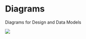 # Diagrams
Diagrams for Design and Data Models

<img src="http://yuml.me/diagram/scruffy/class/[Game]->[Renderer]" >
